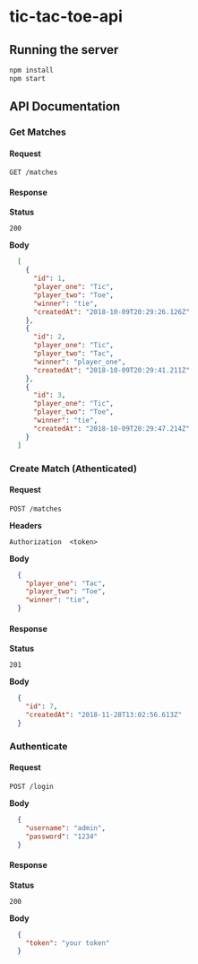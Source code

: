 # tic-tac-toe-api

## Running the server

```sh
npm install
npm start
```

## API Documentation

### Get Matches

#### Request

`GET /matches`

#### Response

**Status**

`200`

**Body**
```json
  [
    {
      "id": 1,
      "player_one": "Tic",
      "player_two": "Toe",
      "winner": "tie",
      "createdAt": "2018-10-09T20:29:26.126Z"
    },
    {
      "id": 2,
      "player_one": "Tic",
      "player_two": "Tac",
      "winner": "player_one",
      "createdAt": "2018-10-09T20:29:41.211Z"
    },
    {
      "id": 3,
      "player_one": "Tic",
      "player_two": "Toe",
      "winner": "tie",
      "createdAt": "2018-10-09T20:29:47.214Z"
    }
  ]
```

### Create Match (Athenticated)

#### Request

`POST /matches`

**Headers**

`Authorization  <token>`

**Body**
```json
  {
    "player_one": "Tac",
    "player_two": "Toe",
    "winner": "tie",
  }
```

#### Response

**Status**

`201`

**Body**
```json
  {
    "id": 7,
    "createdAt": "2018-11-28T13:02:56.613Z"
  }
```


### Authenticate

#### Request

`POST /login`

**Body**
```json
  {
    "username": "admin",
    "password": "1234"
  }
```

#### Response

**Status**

`200`

**Body**
```json
  {
    "token": "your token"
  }
```

